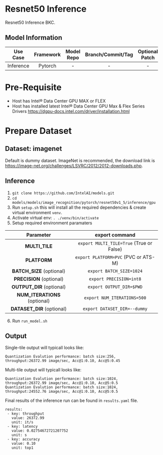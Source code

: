 # Resnet50 Inference

Resnet50 Inference BKC.

## Model Information

| **Use Case** | **Framework** | **Model Repo** | **Branch/Commit/Tag** | **Optional Patch** |
|:---:| :---: |:--------------:|:---------------------:|:------------------:|
|  Inference   |    Pytorch    |       -        |           -           |         -          |

# Pre-Requisite
* Host has Intel® Data Center GPU MAX or FLEX
* Host has installed latest Intel® Data Center GPU Max & Flex Series Drivers https://dgpu-docs.intel.com/driver/installation.html

# Prepare Dataset
## Dataset: imagenet
Default is dummy dataset.
ImageNet is recommended, the download link is https://image-net.org/challenges/LSVRC/2012/2012-downloads.php.


## Inference
1. `git clone https://github.com/IntelAI/models.git`
2. `cd models/models/image_recognition/pytorch/resnet50v1_5/inference/gpu`
3. Run `setup.sh` this will install all the required dependencies & create virtual environment `venv`.
4. Activate virtual env: `. ./venv/bin/activate`
5. Setup required environment paramaters

| **Parameter**                |                                  **export command**                                  |
|:---------------------------:|:------------------------------------------------------------------------------------:|
| **MULTI_TILE**               | `export MULTI_TILE=True` (True or False)                                             |
| **PLATFORM**                 | `export PLATFORM=PVC` (PVC or ATS-M)                                                 |
| **BATCH_SIZE** (optional)    |                               `export BATCH_SIZE=1024`                                |
| **PRECISION** (optional)     |                               `export PRECISION=int8`                                |
| **OUTPUT_DIR** (optional)    |                               `export OUTPUT_DIR=$PWD`                               |
|**NUM_ITERATIONS** (optional) |                               `export NUM_ITERATIONS=500`                             |
| **DATASET_DIR** (optional)   |                               `export DATASET_DIR=--dummy`                           |
6. Run `run_model.sh`

## Output

Single-tile output will typicall looks like:

```
Quantization Evalution performance: batch size:256, throughput:26372.99 image/sec, Acc@1:0.10, Acc@5:0.45
```

Multi-tile output will typicall looks like:
```
Quantization Evalution performance: batch size:1024, throughput:26372.99 image/sec, Acc@1:0.10, Acc@5:0.5
Quantization Evalution performance: batch size:1024, throughput:24552.76 image/sec, Acc@1:0.10, Acc@5:0.5
```

Final results of the inference run can be found in `results.yaml` file.
```
results:
 - key: throughput
   value: 26372.99
   unit: it/s
 - key: latency
   value: 0.02754672721207752
   unit: s
 - key: accuracy
   value: 0.10
   unit: top1
```
